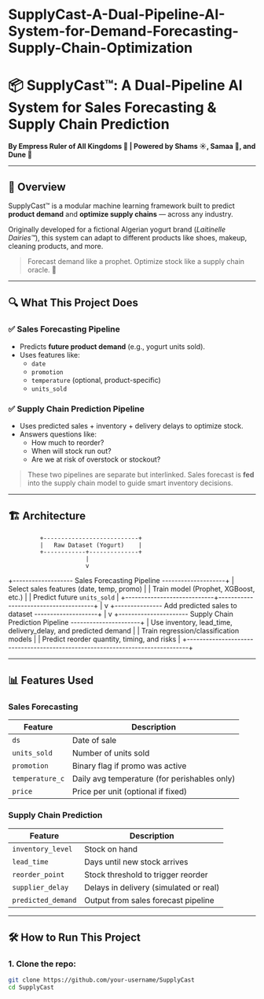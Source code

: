 # SupplyCast-A-Dual-Pipeline-AI-System-for-Demand-Forecasting-Supply-Chain-Optimization
# 📦 SupplyCast™: A Dual-Pipeline AI System for Sales Forecasting & Supply Chain Prediction

**By Empress Ruler of All Kingdoms 👑 | Powered by Shams ☀️, Samaa 🌌, and Dune 🌵**

---

## 🧠 Overview

SupplyCast™ is a modular machine learning framework built to predict **product demand** and **optimize supply chains** — across any industry.

Originally developed for a fictional Algerian yogurt brand (*Laitinelle Dairies™*), this system can adapt to different products like shoes, makeup, cleaning products, and more.

> Forecast demand like a prophet. Optimize stock like a supply chain oracle. 🔮

---

## 🔍 What This Project Does

### ✅ **Sales Forecasting Pipeline**
- Predicts **future product demand** (e.g., yogurt units sold).
- Uses features like:
  - `date`
  - `promotion`
  - `temperature` (optional, product-specific)
  - `units_sold`

### ✅ **Supply Chain Prediction Pipeline**
- Uses predicted sales + inventory + delivery delays to optimize stock.
- Answers questions like:
  - How much to reorder?
  - When will stock run out?
  - Are we at risk of overstock or stockout?

> These two pipelines are separate but interlinked. Sales forecast is **fed** into the supply chain model to guide smart inventory decisions.

---

## 🏗️ Architecture

             +---------------------------+
             |   Raw Dataset (Yogurt)    |
             +------------+--------------+
                          |
                          v
   +------------------- Sales Forecasting Pipeline --------------------+
   |  Select sales features (date, temp, promo)                        |
   |  Train model (Prophet, XGBoost, etc.)                             |
   |  Predict future `units_sold`                                      |
   +----------------------------+--------------------------------------+
                                |
                                v
   +--------------- Add predicted sales to dataset --------------------+
                                |
                                v
+---------------------- Supply Chain Prediction Pipeline ----------------------+
| Use inventory, lead_time, delivery_delay, and predicted demand |
| Train regression/classification models |
| Predict reorder quantity, timing, and risks |
+------------------------------------------------------------------------------+


---

## 📊 Features Used

### Sales Forecasting

| Feature         | Description                                  |
|-----------------|----------------------------------------------|
| `ds`            | Date of sale                                 |
| `units_sold`    | Number of units sold                         |
| `promotion`     | Binary flag if promo was active              |
| `temperature_c` | Daily avg temperature (for perishables only) |
| `price`         | Price per unit (optional if fixed)           |

### Supply Chain Prediction

| Feature            | Description                                |
|--------------------|--------------------------------------------|
| `inventory_level`  | Stock on hand                              |
| `lead_time`        | Days until new stock arrives               |
| `reorder_point`    | Stock threshold to trigger reorder         |
| `supplier_delay`   | Delays in delivery (simulated or real)     |
| `predicted_demand` | Output from sales forecast pipeline        |

---

## 🛠 How to Run This Project

### 1. Clone the repo:
```bash
git clone https://github.com/your-username/SupplyCast
cd SupplyCast
